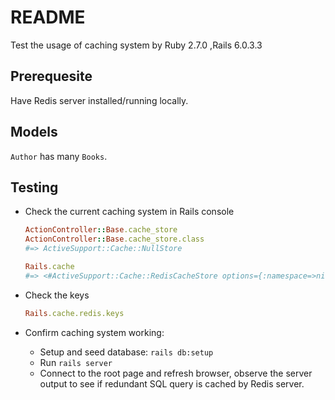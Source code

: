 # README

Test the usage of caching system by Ruby 2.7.0 ,Rails 6.0.3.3

## Prerequesite

Have Redis server installed/running locally.

## Models

`Author` has many `Books`.

## Testing

- Check the current caching system in Rails console

  ```ruby
  ActionController::Base.cache_store
  ActionController::Base.cache_store.class
  #=> ActiveSupport::Cache::NullStore

  Rails.cache
  #=> <#ActiveSupport::Cache::RedisCacheStore options={:namespace=>nil, :compress=>true, :compress_threshold=>1024, :expires_in=>nil, :race_condition_ttl=>nil} redis=#<Redis client v4.2.2 for redis://127.0.0.1:6379/0>>
  ```

- Check the keys

  ```ruby
  Rails.cache.redis.keys
  ```

- Confirm caching system working:
  - Setup and seed database: `rails db:setup`
  - Run `rails server`
  - Connect to the root page and refresh browser, observe the server output to see if redundant SQL query is cached by Redis server.
